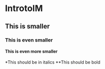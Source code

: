 # IntrotoIM
## This is smaller
### This is even smaller
#### This is even more smaller
*This should be in italics
**This should be bold

